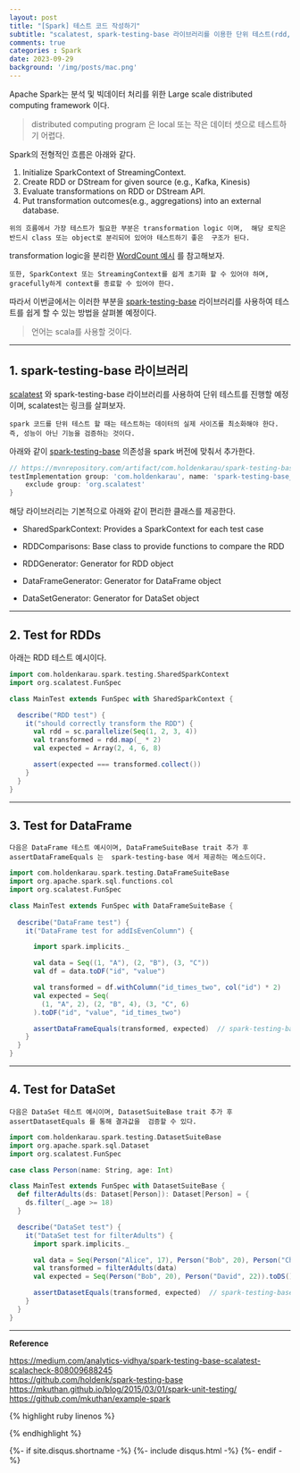```yaml
---
layout: post
title: "[Spark] 테스트 코드 작성하기"   
subtitle: "scalatest, spark-testing-base 라이브러리를 이용한 단위 테스트(rdd, dataFrame, dataSet)"    
comments: true
categories : Spark
date: 2023-09-29
background: '/img/posts/mac.png'
---
```



Apache Spark는 분석 및 빅데이터 처리를 위한 
Large scale distributed computing framework 이다.  

> distributed computing program 은 local 또는 작은 데이터 셋으로 
테스트하기 어렵다.   

Spark의 전형적인 흐름은 아래와 같다.   

1. Initialize SparkContext of StreamingContext.   
2. Create RDD or DStream for given source (e.g., Kafka, Kinesis)   
3. Evaluate transformations on RDD or DStream API.   
4. Put transformation outcomes(e.g., aggregations) into an external database.    

`위의 흐름에서 가장 테스트가 필요한 부분은 transformation logic 이며, 
    해당 로직은 반드시 class 또는 object로 분리되어 있어야 테스트하기 좋은 
    구조가 된다.`         

transformation logic을 분리한 
[WordCount 예시](https://github.com/mkuthan/example-spark/blob/master/src/main/scala/example/WordCount.scala) 를 
참고해보자.   

`또한, SparkContext 또는 StreamingContext를 쉽게 초기화 할 수 있어야 하며, 
    gracefully하게 context를 종료할 수 있어야 한다.`   

따라서 이번글에서는 이러한 부분을 [spark-testing-base](https://github.com/holdenk/spark-testing-base) 라이브러리를 
사용하여 테스트를 쉽게 할 수 있는 방법을 살펴볼 예정이다.   

> 언어는 scala를 사용할 것이다.     

- - - 

## 1. spark-testing-base 라이브러리    

[scalatest](https://wonyong-jang.github.io/scala/2023/09/25/Scala-Test-Code.html) 와 spark-testing-base 라이브러리를 
사용하여 단위 테스트를 진행할 예정이며, scalatest는 링크를 살펴보자.   

`spark 코드를 단위 테스트 할 때는 테스트하는 데이터의 실제 사이즈를 최소화해야 한다.`   
`즉, 성능이 아닌 기능을 검증하는 것이다.`   

아래와 같이 [spark-testing-base](https://github.com/holdenk/spark-testing-base) 의존성을 spark 버전에 맞춰서 
추가한다.   

```gradle
// https://mvnrepository.com/artifact/com.holdenkarau/spark-testing-base
testImplementation group: 'com.holdenkarau', name: 'spark-testing-base_2.11', version: '2.4.5_0.14.0', {
    exclude group: 'org.scalatest'
}
```

해당 라이브러리는 기본적으로 아래와 같이 편리한 클래스를 제공한다.   

- SharedSparkContext: Provides a SparkContext for each test case   

- RDDComparisons: Base class to provide functions to compare the RDD      

- RDDGenerator: Generator for RDD object   

- DataFrameGenerator: Generator for DataFrame object   

- DataSetGenerator: Generator for DataSet object   

- - - 

## 2. Test for RDDs   

아래는 RDD 테스트 예시이다.   

```scala
import com.holdenkarau.spark.testing.SharedSparkContext
import org.scalatest.FunSpec

class MainTest extends FunSpec with SharedSparkContext {

  describe("RDD test") {
    it("should correctly transform the RDD") {
      val rdd = sc.parallelize(Seq(1, 2, 3, 4))
      val transformed = rdd.map(_ * 2)
      val expected = Array(2, 4, 6, 8)

      assert(expected === transformed.collect())
    }
  }
}
```

- - -   

## 3. Test for DataFrame   

`다음은 DataFrame 테스트 예시이며, DataFrameSuiteBase trait 추가 후 
    assertDataFrameEquals 는 
spark-testing-base 에서 제공하는 메소드이다.`   

```scala
import com.holdenkarau.spark.testing.DataFrameSuiteBase
import org.apache.spark.sql.functions.col
import org.scalatest.FunSpec

class MainTest extends FunSpec with DataFrameSuiteBase {
  
  describe("DataFrame test") {
    it("DataFrame test for addIsEvenColumn") {

      import spark.implicits._

      val data = Seq((1, "A"), (2, "B"), (3, "C"))
      val df = data.toDF("id", "value")

      val transformed = df.withColumn("id_times_two", col("id") * 2)
      val expected = Seq(
        (1, "A", 2), (2, "B", 4), (3, "C", 6)
      ).toDF("id", "value", "id_times_two")

      assertDataFrameEquals(transformed, expected)  // spark-testing-base provides this method
    }
  }
}
```

- - - 

## 4. Test for DataSet   

`다음은 DataSet 테스트 예시이며, DatasetSuiteBase trait 추가 후 
    assertDatasetEquals 를 통해 결과값을 
검증할 수 있다.`       

```scala
import com.holdenkarau.spark.testing.DatasetSuiteBase
import org.apache.spark.sql.Dataset
import org.scalatest.FunSpec

case class Person(name: String, age: Int)

class MainTest extends FunSpec with DatasetSuiteBase {
  def filterAdults(ds: Dataset[Person]): Dataset[Person] = {
    ds.filter(_.age >= 18)
  }

  describe("DataSet test") {
    it("DataSet test for filterAdults") {
      import spark.implicits._

      val data = Seq(Person("Alice", 17), Person("Bob", 20), Person("Charlie", 15), Person("David", 22)).toDS()
      val transformed = filterAdults(data)
      val expected = Seq(Person("Bob", 20), Person("David", 22)).toDS()

      assertDatasetEquals(transformed, expected)  // spark-testing-base provides this method
    }
  }
}

```


- - - 

**Reference**   

<https://medium.com/analytics-vidhya/spark-testing-base-scalatest-scalacheck-808009688245>   
<https://github.com/holdenk/spark-testing-base>   
<https://mkuthan.github.io/blog/2015/03/01/spark-unit-testing/>   
<https://github.com/mkuthan/example-spark>   

{% highlight ruby linenos %}

{% endhighlight %}


{%- if site.disqus.shortname -%}
    {%- include disqus.html -%}
{%- endif -%}

